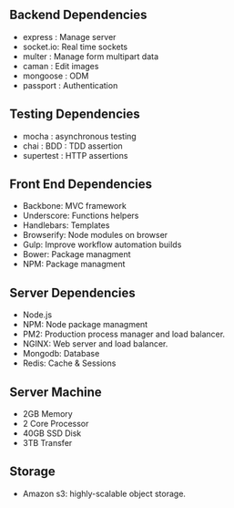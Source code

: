 ## Backend Dependencies

- express : Manage server
- socket.io: Real time sockets
- multer : Manage form multipart data
- caman : Edit images
- mongoose : ODM
- passport : Authentication

## Testing Dependencies

- mocha : asynchronous testing
- chai : BDD : TDD assertion
- supertest : HTTP assertions

## Front End Dependencies

- Backbone: MVC framework
- Underscore: Functions helpers
- Handlebars: Templates
- Browserify: Node modules on browser
- Gulp: Improve workflow automation builds
- Bower: Package managment
- NPM: Package managment

## Server Dependencies
- Node.js
- NPM: Node package managment
- PM2: Production process manager and load balancer.
- NGINX: Web server and load balancer.
- Mongodb: Database
- Redis: Cache & Sessions

## Server Machine

- 2GB Memory
- 2 Core Processor
- 40GB SSD Disk
- 3TB Transfer

## Storage

- Amazon s3:  highly-scalable object storage.
